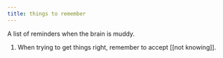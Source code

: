 ```yaml
---
title: things to remember
---
```


A list of reminders when the brain is muddy. 

1. When trying to get things right, remember to accept [[not knowing]].
